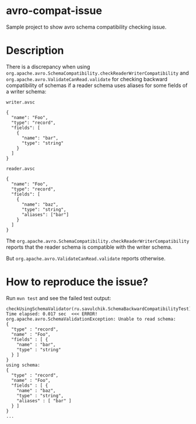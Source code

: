 # avro-compat-issue
Sample project to show avro schema compatibility checking issue.

# Description

There is a discrepancy when using
`org.apache.avro.SchemaCompatibility.checkReaderWriterCompatibility` and
`org.apache.avro.ValidateCanRead.validate` for checking backward compatibility of schemas
if a reader schema uses aliases for some fields of a writer schema:

`writer.avsc`
```
{
  "name": "Foo",
  "type": "record",
  "fields": [
    {
      "name": "bar",
      "type": "string"
    }
  ]
}
```

`reader.avsc`
```
{
  "name": "Foo",
  "type": "record",
  "fields": [
    {
      "name": "baz",
      "type": "string",
      "aliases": ["bar"]
    }
  ]
}
```

The `org.apache.avro.SchemaCompatibility.checkReaderWriterCompatibility` reports that the reader schema is compatible with the writer schema.

But `org.apache.avro.ValidateCanRead.validate` reports otherwise.


# How to reproduce the issue?

Run `mvn test` and see the failed test output:

```
checkUsingSchemaValidator(ru.savulchik.SchemaBackwardCompatibilityTest)  Time elapsed: 0.017 sec  <<< ERROR!
org.apache.avro.SchemaValidationException: Unable to read schema:
{
  "type" : "record",
  "name" : "Foo",
  "fields" : [ {
    "name" : "bar",
    "type" : "string"
  } ]
}
using schema:
{
  "type" : "record",
  "name" : "Foo",
  "fields" : [ {
    "name" : "baz",
    "type" : "string",
    "aliases" : [ "bar" ]
  } ]
}
...
```
